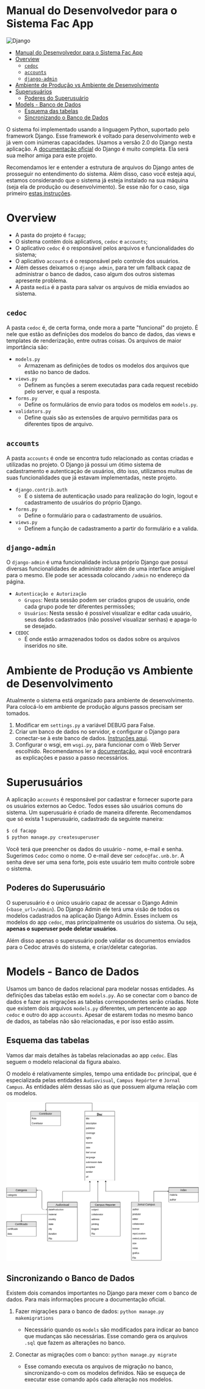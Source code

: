 # Manual do Desenvolvedor para o Sistema Fac App
![Django](https://img.shields.io/badge/Django-v2.x-green.svg)

- [Manual do Desenvolvedor para o Sistema Fac App](#manual-do-desenvolvedor-para-o-sistema-fac-app)
- [Overview](#overview)
    - [`cedoc`](#cedoc)
    - [`accounts`](#accounts)
    - [`django-admin`](#django-admin)
- [Ambiente de Produção vs Ambiente de Desenvolvimento](#ambiente-de-produ%C3%A7%C3%A3o-vs-ambiente-de-desenvolvimento)
- [Superusuários](#superusu%C3%A1rios)
    - [Poderes do Superusuário](#poderes-do-superusu%C3%A1rio)
- [Models - Banco de Dados](#models---banco-de-dados)
    - [Esquema das tabelas](#esquema-das-tabelas)
    - [Sincronizando o Banco de Dados](#sincronizando-o-banco-de-dados)

O sistema foi implementado usando a linguagem Python, suportado pelo framework Django. Esse framework é voltado para desenvolvimento web e já vem com inúmeras capacidades. Usamos a versão 2.0 do Django nesta aplicação. A [documentação oficial](https://docs.djangoproject.com/pt-br/2.0/) do Django é muito completa. Ela será sua melhor amiga para este projeto.

Recomendamos ler e entender a estrutura de arquivos do Django antes de prosseguir no entendimento do sistema. Além disso, caso você esteja aqui, estamos considerando que o sistema já esteja instalado na sua máquina (seja ela de produção ou desenvolvimento). Se esse não for o caso, siga primeiro [estas instruções](instructions.md).

# Overview

- A pasta do projeto é `facapp`;
- O sistema contém dois aplicativos, `cedoc` e `accounts`;
- O aplicativo `cedoc` é o responsável pelos arquivos e funcionalidades do sistema;
- O aplicativo `accounts` é o responsável pelo controle dos usuários.
- Além desses deixamos o `django admin`, para ter um fallback capaz de administrar o banco de dados, caso algum dos outros sistemas apresente problema.
- A pasta `media` é a pasta para salvar os arquivos de mídia enviados ao sistema.

## `cedoc`

A pasta `cedoc` é, de certa forma, onde mora a parte "funcional" do projeto. É nele que estão as definições dos modelos do banco de dados, das views e templates de renderização, entre outras coisas. Os arquivos de maior importância são:

- `models.py`
    - Armazenam as definições de todos os modelos dos arquivos que estão no banco de dados.
- `views.py`
    - Definem as funções a serem executadas para cada request recebido pelo server, e qual a resposta.
- `forms.py`
    - Define os formulários de envio para todos os modelos em `models.py`.
- `validators.py`
    - Define quais são as extensões de arquivo permitidas para os diferentes tipos de arquivo.

## `accounts`

A pasta `accounts` é onde se encontra tudo relacionado as contas criadas e utilizadas no projeto. O Django já possui um ótimo sistema de cadastramento e autenticação de usuários, dito isso, utilizamos muitas de suas funcionalidades que já estavam implementadas, neste projeto.

- `django.contrib.auth`
    - É o sistema de autenticação usado para realização do login, logout e cadastramento de usuários do próprio Django.
- `forms.py`
    - Define o formulário para o cadastramento de usuários.
- `views.py`
    - Definem a função de cadastramento a partir do formulário e a valida.

## `django-admin`

O `django-admin` é uma funcionalidade inclusa próprio Django que possui diversas funcionalidades de administrador além de uma interface amigável para o mesmo. Ele pode ser acessada colocando `/admin` no endereço da página.

- `Autenticação e Autorização`
    - `Grupos`: Nesta sessão podem ser criados grupos de usuário, onde cada grupo pode ter diferentes permissões;
    - `Usuários`: Nesta sessão é possível visualizar e editar cada usuário, seus dados cadastrados (não possível visualizar senhas) e apaga-lo se desejado.
- `CEDOC`
    - É onde estão armazenados todos os dados sobre os arquivos inseridos no site. 

# Ambiente de Produção vs Ambiente de Desenvolvimento

Atualmente o sistema está organizado para ambiente de desenvolvimento. Para colocá-lo em ambiente de produção alguns passos precisam ser tomados.

1. Modificar em `settings.py` a variável DEBUG para False.
2. Criar um banco de dados no servidor, e configurar o Django para conectar-se à este banco de dados. [Instruções aqui](django-postgresql.md).
3. Configurar o wsgi, em `wsgi.py`, para funcionar com o Web Server escolhido. Recomendamos ler a [documentação](https://docs.djangoproject.com/en/2.0/howto/deployment/wsgi/), aqui você encontrará as explicações e passo a passo necessários.

# Superusuários

A aplicação `accounts` é responsável por cadastrar e fornecer suporte para os usuários externos ao Cedoc. Todos esses são usuários comuns do sistema. Um superusuário é criado de maneira diferente. Recomendamos que só exista 1 superusuário, cadastrado da seguinte maneira:

```bash
$ cd facapp
$ python manage.py createsuperuser
```

Você terá que preencher os dados do usuário - nome, e-mail e senha. Sugerimos `Cedoc` como o nome. O e-mail deve ser `cedoc@fac.unb.br`. A senha deve ser uma sena forte, pois este usuário tem muito controle sobre o sistema.

## Poderes do Superusuário

O superusuário é o único usuário capaz de acessar o Django Admin (`<base_url>/admin`). Do Django Admin ele terá uma visão de todos os modelos cadastrados na aplicação Django Admin. Esses incluem os modelos do app `cedoc`, mas principalmente os usuários do sistema. Ou seja, **apenas o superuser pode deletar usuários**.

Além disso apenas o superusuário pode validar os documentos enviados para o Cedoc através do sistema, e criar/deletar categorias.

# Models - Banco de Dados

Usamos um banco de dados relacional para modelar nossas entidades. As definições das tabelas estão em `models.py`. Ao se conectar com o banco de dados e fazer as migrações as tabelas correspondentes serão criadas. Note que existem dois arquivos `models.py` diferentes, um pertencente ao app `cedoc` e outro do app `accounts`. Apesar de estarem todas no mesmo banco de dados, as tabelas não são relacionadas, e por isso estão assim.

## Esquema das tabelas

Vamos dar mais detalhes às tabelas relacionadas ao app `cedoc`. Elas seguem o modelo relacional da figura abaixo.

O modelo é relativamente simples, tempo uma entidade `Doc` principal, que é especializada pelas entidades `Audiovisual`, `Campus Repórter` e `Jornal Campus`. As entidades além dessas são as que possuem alguma relação com os modelos. 

![Modelo Relacional](assets/models.png)

## Sincronizando o Banco de Dados

Existem dois comandos importantes no Django para mexer com o banco de dados. Para mais informações procure a documentação oficial.

1. Fazer migrações para o banco de dados: `python manage.py makemigrations`
    - Necessário quando os `models` são modificados para indicar ao banco que mudanças são necessárias. Esse comando gera os arquivos `.sql` que fazem as alterações no banco.

2. Conectar as migrações com o banco: `python manage.py migrate` 
    - Esse comando executa os arquivos de migração no banco, sincronizando-o com os modelos definidos. Não se esqueça de executar esse comando após cada alteração nos modelos.